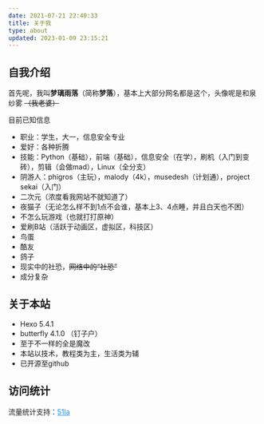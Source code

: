 ```yaml
---
date: 2021-07-21 22:40:33
title: 关于我
type: about
updated: 2023-01-09 23:15:21
---
```

## 自我介绍

首先呢，我叫**梦璃雨落**（简称**梦落**），基本上大部分网名都是这个，头像呢是和泉纱雾 ~~（我老婆）~~

目前已知信息

* 职业：学生，大一，信息安全专业
* 爱好：各种折腾
* 技能：Python（基础），前端（基础），信息安全（在学），刷机（入门到变砖），剪辑（会做mad），Linux（全分支）
* 阴游人：phigros（主玩），malody（4k），musedesh（计划通），project sekai（入门）
* 二次元（浓度看我网站不就知道了）
* 夜猫子（无论怎么样不到1点不会谁，基本上3、4点睡，并且白天也不困）
* 不怎么玩游戏（也就打打原神）
* 爱刷B站（活跃于动画区，虚拟区，科技区）
* 鸟蛋
* 酷友
* 鸽子
* 现实中的社恐，~~网络中的“社恐”~~
* 成分复杂

## 关于本站

* Hexo 5.4.1
* butterfly 4.1.0 （钉子户）
* 至于不一样的全是魔改
* 本站以技术，教程类为主，生活类为辅
* 已开源至github



## 访问统计

<div id="statistic">
<div class="content"></div>
<span style="font-size:14px">流量统计支持：<a style="color:#1690ff;" href="https://v6.51.la/">51la</a></span>
</div>

<!-- js -->

<script>
// 链接替换即可，不需要后面的参数
fetch('https://v6-widget.51.la/v6/JfxdPlPgJn69L5Ul/quote.js').then(res => res.text()).then((data) => {
    let title = ['最近活跃访客', '今日人数', '今日访问', '昨日人数', '昨日访问', '本月访问', '总访问量']
    let num = data.match(/(?<=<\/span><span>).*?(?=<\/span><\/p>)/g)
    let s = document.querySelector('#statistic .content')
    // 自定义不显示哪个或者显示哪个，如下为不显示 最近活跃访客 和 总访问量
    for (let i = 0; i < num.length; i++) {
        if (i == 0 || i == num.length - 1) continue;
        s.innerHTML += '<div><span>' + title[i] + '</span><span class="num">' + num[i] + '</span></div>'
    }
});
</script>

